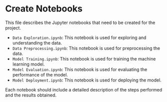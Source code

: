 # Create Notebooks
This file describes the Jupyter notebooks that need to be created for the project.
- `Data Exploration.ipynb`: This notebook is used for exploring and understanding the data.
- `Data Preprocessing.ipynb`: This notebook is used for preprocessing the data.
- `Model Training.ipynb`: This notebook is used for training the machine learning model.
- `Model Evaluation.ipynb`: This notebook is used for evaluating the performance of the model.
- `Model Deployment.ipynb`: This notebook is used for deploying the model.

Each notebook should include a detailed description of the steps performed and the results obtained.
